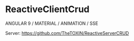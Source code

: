 # ReactiveClientCrud
ANGULAR 9 / MATERIAL / ANIMATION / SSE

Server: https://github.com/TheTOXIN/ReactiveServerCRUD
